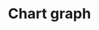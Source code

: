 ---
title: Chart graph
tags: ["chart", "graph", "statistics", "data", "analytics", "visualization", "trends"]
icon: chart-graph
svg: '<svg xmlns="http://www.w3.org/2000/svg" width="24" height="24" fill="none" viewBox="0 0 24 24" stroke-width="1.5" stroke-linecap="round" stroke-linejoin="round" stroke="currentColor"><path d="M3 15.5v1.8c0 1.12 0 1.68.218 2.108a2 2 0 0 0 .874.874c.427.218.987.218 2.105.218H21m-18-5v-12m0 12 3.857-3.213c1.634-1.362 2.708-1.222 4.119.189l.006.006c1.538 1.538 2.64 1.474 4.172.133L21 7.5"/></svg>'
---
